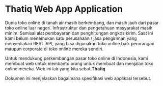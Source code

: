 # Thatiq Web App Application

Dunia toko online di tanah air masih berkembang, dan masih jauh dari pasar toko
online luar negeri. Infrastruktur dan pengetahuan masyarakat masih minim. Semisal
alat pembayaran dan penghitungan ongkos kirim. Saat ini kami belum menemukan satu
perusahaan / jasa pengiriman yang menyediakan REST API, yang bisa digunakan toko
online baik perorangan maupun corporate di toko online mereka sendiri.

Untuk mendukung perkembangan pasar toko online di Indonesia, kami membuat web untuk
membantu orang untuk membuat dan menjalan toko online mereka. Web ini lah yang kita
sebut **Thatiq**

Dokumen ini menjelaskan bagaimana spesifikasi web applikasi tersebut.


